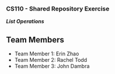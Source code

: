 
### CS110 - Shared Repository Exercise

***List Operations***

## Team Members

* Team Member 1: Erin Zhao
* Team Member 2: Rachel Todd
* Team Member 3: John Dambra
